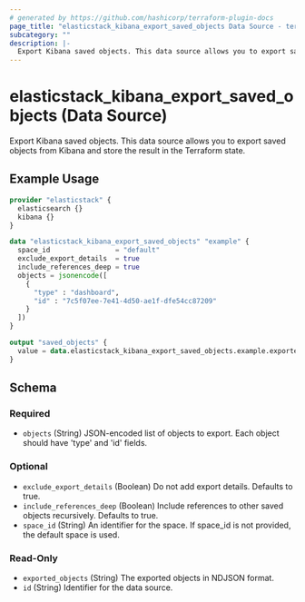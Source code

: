 ```yaml
---
# generated by https://github.com/hashicorp/terraform-plugin-docs
page_title: "elasticstack_kibana_export_saved_objects Data Source - terraform-provider-elasticstack"
subcategory: ""
description: |-
  Export Kibana saved objects. This data source allows you to export saved objects from Kibana and store the result in the Terraform state.
---
```


# elasticstack_kibana_export_saved_objects (Data Source)

Export Kibana saved objects. This data source allows you to export saved objects from Kibana and store the result in the Terraform state.

## Example Usage

```terraform
provider "elasticstack" {
  elasticsearch {}
  kibana {}
}

data "elasticstack_kibana_export_saved_objects" "example" {
  space_id                = "default"
  exclude_export_details  = true
  include_references_deep = true
  objects = jsonencode([
    {
      "type" : "dashboard",
      "id" : "7c5f07ee-7e41-4d50-ae1f-dfe54cc87209"
    }
  ])
}

output "saved_objects" {
  value = data.elasticstack_kibana_export_saved_objects.example.exported_objects
}
```

<!-- schema generated by tfplugindocs -->
## Schema

### Required

- `objects` (String) JSON-encoded list of objects to export. Each object should have 'type' and 'id' fields.

### Optional

- `exclude_export_details` (Boolean) Do not add export details. Defaults to true.
- `include_references_deep` (Boolean) Include references to other saved objects recursively. Defaults to true.
- `space_id` (String) An identifier for the space. If space_id is not provided, the default space is used.

### Read-Only

- `exported_objects` (String) The exported objects in NDJSON format.
- `id` (String) Identifier for the data source.
